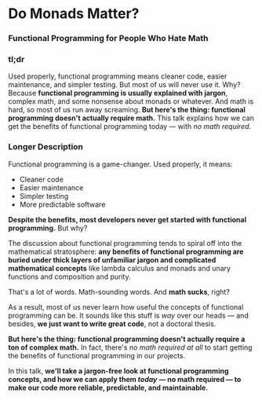 # Do Monads Matter?
### Functional Programming for People Who Hate Math

### tl;dr

Used properly, functional programming means cleaner code, easier maintenance, and simpler testing. But most of us will never use it. Why? Because **functional programming is usually explained with jargon**, complex math, and some nonsense about monads or whatever. And math is hard, so most of us run away screaming. **But here's the thing: functional programming doesn't actually require math.** This talk explains how we can get the benefits of functional programming today — with _no math required_.

### Longer Description

Functional programming is a game-changer. Used properly, it means:

- Cleaner code
- Easier maintenance
- Simpler testing
- More predictable software

**Despite the benefits, most developers never get started with functional programming.** But why?

The discussion about functional programming tends to spiral off into the mathematical stratosphere: **any benefits of functional programming are buried under thick layers of unfamiliar jargon and complicated mathematical concepts** like lambda calculus and monads and unary functions and composition and purity.

That's a lot of words. Math-sounding words. And **math sucks**, right?

As a result, most of us never learn how useful the concepts of functional programming can be. It sounds like this stuff is _way_ over our heads — and besides, **we just want to write great code**, not a doctoral thesis.

**But here's the thing: functional programming doesn't actually require a ton of complex math.** In fact, there's _no math required at all_ to start getting the benefits of functional programming in our projects.

In this talk, **we'll take a jargon-free look at functional programming concepts, and how we can apply them _today_ — no math required — to make our code more reliable, predictable, and maintainable.**
